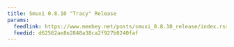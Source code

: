 ```yaml
---
title: Smuxi 0.8.10 "Tracy" Release
params:
  feedlink: https://www.meebey.net/posts/smuxi_0.8.10_release/index.rss
  feedid: d62562ae8e2848a38ca2f927b0240faf
---
```

